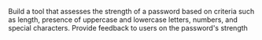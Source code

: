 Build a tool that assesses the strength of a password based on criteria such as length, presence of uppercase and lowercase letters, numbers, and special characters. Provide feedback to users on the password's strength
